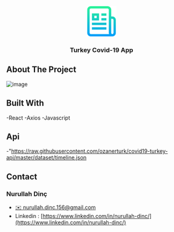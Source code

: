 


<div align="center">
  <a href="https://github.com/github_username/repo_name">
    <img src="https://raw.githubusercontent.com/enesdmc0/react-country-info/main/images/logo.png" alt="Logo" width="80" height="80">
  </a>
<h3 align="center">Turkey Covid-19 App </h3>
</div>



## About The Project
 
 

![image](https://github.com/NurullahDnc/react-turkey-covid-19/assets/150585098/52a05d93-39f8-444b-b776-7233bd3192e4)



  ## Built With
  -React
  -Axios
  -Javascript


  ## Api
  -"https://raw.githubusercontent.com/ozanerturk/covid19-turkey-api/master/dataset/timeline.json



  ## Contact

  ### Nurullah Dinç

  - [ ✉️ nurullah.dinc.156@gmail.com]()
  - Linkedin : [https://www.linkedin.com/in/nurullah-dinc/](https://www.linkedin.com/in/nurullah-dinc/)
